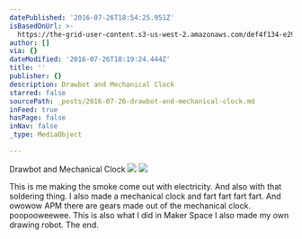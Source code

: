 ```yaml
---
datePublished: '2016-07-26T18:54:25.951Z'
isBasedOnUrl: >-
  https://the-grid-user-content.s3-us-west-2.amazonaws.com/def4f134-e29b-4296-854d-149ba7b6dc06.jpg
author: []
via: {}
dateModified: '2016-07-26T18:19:24.444Z'
title: ''
publisher: {}
description: Drawbot and Mechanical Clock
starred: false
sourcePath: _posts/2016-07-26-drawbot-and-mechanical-clock.md
inFeed: true
hasPage: false
inNav: false
_type: MediaObject

---
```

Drawbot and Mechanical Clock
![](https://imgflo.herokuapp.com/graph/vahj1ThiexotieMo/fe836caa812dfb3a8e524ebf54b8ee7b/croprotate.jpg?cropheight=1224&cropwidth=1632&degrees=-90&input=https%3A%2F%2Fthe-grid-user-content.s3-us-west-2.amazonaws.com%2F183654d0-d84c-4568-b898-38be29a3eedb.jpg&x=0&y=0)
![](https://s3-us-west-2.amazonaws.com/the-grid-img/p/33bf3c99e2882efe4c7cb848632f0b7036c7addb.jpg)

This is me making the smoke come out with electricity. And also with that soldering thing. I also made a mechanical clock and fart fart fart fart. And owowow APM there are gears made out of the mechanical clock. poopooweewee. This is also what I did in Maker Space I also made my own drawing robot. The end.